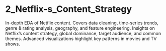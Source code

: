 # 2_Netflix-s_Content_Strategy
In-depth EDA of Netflix content. Covers data cleaning, time-series trends, genre &amp; rating analysis, geography, and feature engineering. Insights on Netflix’s content strategy, global dominance, target audience, and common themes. Advanced visualizations highlight key patterns in movies and TV shows.
